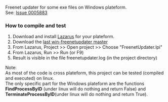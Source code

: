 Freenet updater for some exe files on Windows plateform.		
See: [Issue 0005883](https://bugs.freenetproject.org/view.php?id=5883)	

### How to compile and test	
1. Download and install [Lazarus](http://www.lazarus.freepascal.org/) for your plateform.					
2. Download the [last win-freenetupdater master](https://github.com/romnGit/win-freenetupdater/archive/master.zip)				
3. From Lazarus, Project >> Open project >> Choose "FreenetUpdater.lpi"			
4. From Lazarus, Run >> Run (or F9)		
5. Result is visible in the file freenetupdater.log	(in the project directory)		

Note:		
As most of the code is cross plateform, this project can be tested (compiled and executed) on linux.		
The only specific part for the Windows plateform are the functions **FindProcessByID** (under linux will do nothing and return False) and **TerminateProcessByID**(under linux will do nothing and return True).		